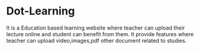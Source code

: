 # Dot-Learning
It is a Education based learning website where teacher can upload their lecture online and student can benefit from them.
It provide features where teacher can upload video,images,pdf other document related to studies.
